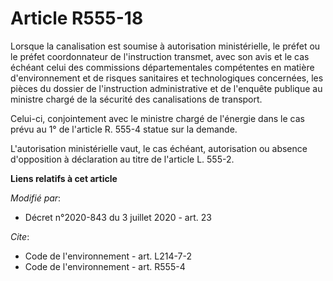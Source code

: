 # Article R555-18

Lorsque la canalisation est soumise à autorisation ministérielle, le préfet ou le préfet coordonnateur de l'instruction
transmet, avec son avis et le cas échéant celui des commissions départementales compétentes en matière d'environnement et de
risques sanitaires et technologiques concernées, les pièces du dossier de l'instruction administrative et de l'enquête
publique au ministre chargé de la sécurité des canalisations de transport.

Celui-ci, conjointement avec le ministre chargé de l'énergie dans le cas prévu au 1° de l'article R. 555-4 statue sur la
demande.

L'autorisation ministérielle vaut, le cas échéant, autorisation ou absence d'opposition à déclaration au titre de l'article
L. 555-2.

**Liens relatifs à cet article**

_Modifié par_:

  - Décret n°2020-843 du 3 juillet 2020 - art. 23

_Cite_:

  - Code de l'environnement - art. L214-7-2
  - Code de l'environnement - art. R555-4
